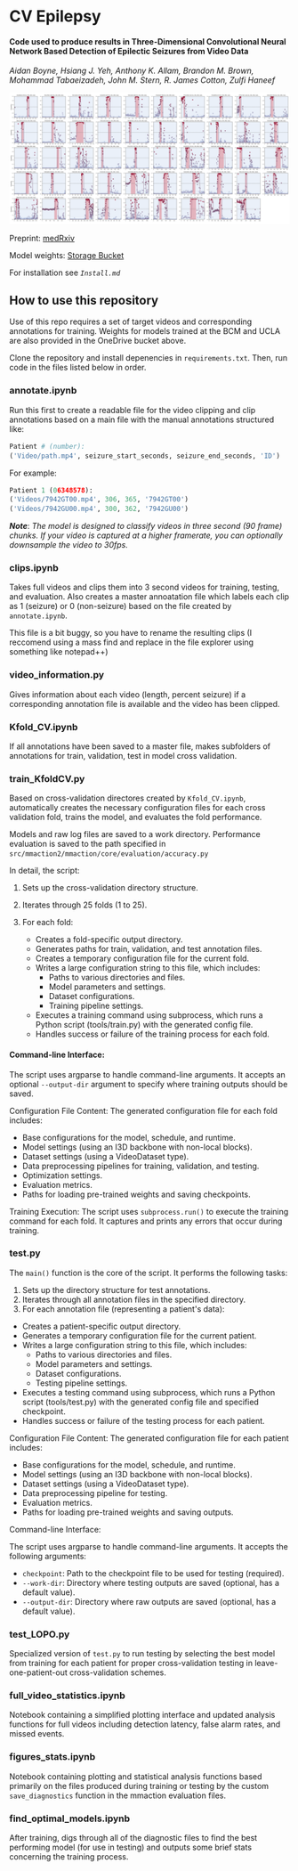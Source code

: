 # CV Epilepsy
#### Code used to produce results in **Three-Dimensional Convolutional Neural Network Based Detection of Epilectic Seizures from Video Data**
_Aidan Boyne, Hsiang J. Yeh, Anthony K. Allam, Brandon M. Brown, Mohammad Tabaeizadeh, John M. Stern, R. James Cotton, Zulfi Haneef_

![Example Results](Demo_results.png)

Preprint: [medRxiv](https://www.medrxiv.org/content/10.1101/2024.10.11.24315247v1)

Model weights: [Storage Bucket](https://bcmedu-my.sharepoint.com/:f:/g/personal/u251245_bcm_edu/EugwlExA3IdFnzNzwUcAPXsB9Lf2KUR4Q53ruaWDXIcj_A?e=2T47nW)

For installation see _`Install.md`_

## How to use this repository

Use of this repo requires a set of target videos and corresponding annotations for training. Weights for models trained at the BCM and UCLA are also provided in the OneDrive bucket above.

Clone the repository and install depenencies in `requirements.txt`. Then, run code in the files listed below in order.

### annotate.ipynb

Run this first to create a readable file for the video clipping and clip annotations based on a main file with the manual annotations structured like:

```python
Patient # (number):
('Video/path.mp4', seizure_start_seconds, seizure_end_seconds, 'ID')
```
For example:
```python
Patient 1 (06348578):
('Videos/7942GT00.mp4', 306, 365, '7942GT00')
('Videos/7942GU00.mp4', 300, 362, '7942GU00')
```
_**Note**_: _The model is designed to classify videos in three second (90 frame) chunks. If your video is captured at a higher framerate, you can optionally downsample the video to 30fps._ 

### clips.ipynb

Takes full videos and clips them into 3 second videos for training, testing, and evaluation. Also creates a master annoatation file which labels each clip as 1 (seizure) or 0 (non-seizure) based on the file created by `annotate.ipynb`.

This file is a bit buggy, so you have to rename the resulting clips (I reccomend using a mass find and replace in the file explorer using something like notepad++)

### video_information.py

Gives information about each video (length, percent seizure) if a corresponding annotation file is available and the video has been clipped.

### Kfold_CV.ipynb

If all annotations have been saved to a master file, makes subfolders of annotations for train, validation, test in model cross validation.

### train_KfoldCV.py

Based on cross-validation directores created by `Kfold_CV.ipynb`, automatically creates the necessary configuration files for each cross validation fold, trains the model, and evaluates the fold performance.

Models and raw log files are saved to a work directory. Performance evaluation is saved to the path specified in `src/mmaction2/mmaction/core/evaluation/accuracy.py`

In detail, the script:
1. Sets up the cross-validation directory structure.
2. Iterates through 25 folds (1 to 25).
3. For each fold:

    - Creates a fold-specific output directory.
    - Generates paths for train, validation, and test annotation files.
    - Creates a temporary configuration file for the current fold.
    - Writes a large configuration string to this file, which includes:
        - Paths to various directories and files.
        - Model parameters and settings.
        - Dataset configurations.
        - Training pipeline settings.
    - Executes a training command using subprocess, which runs a Python script (tools/train.py) with the generated config file.
    - Handles success or failure of the training process for each fold.


#### Command-line Interface:

The script uses argparse to handle command-line arguments.
It accepts an optional `--output-dir` argument to specify where training outputs should be saved.

Configuration File Content:
The generated configuration file for each fold includes:
- Base configurations for the model, schedule, and runtime.
- Model settings (using an I3D backbone with non-local blocks).
- Dataset settings (using a VideoDataset type).
- Data preprocessing pipelines for training, validation, and testing.
- Optimization settings.
- Evaluation metrics.
- Paths for loading pre-trained weights and saving checkpoints.

Training Execution: The script uses `subprocess.run()` to execute the training command for each fold.
It captures and prints any errors that occur during training.


### test.py

The `main()` function is the core of the script. It performs the following tasks:
1. Sets up the directory structure for test annotations.
2. Iterates through all annotation files in the specified directory.
3. For each annotation file (representing a patient's data):

- Creates a patient-specific output directory.
- Generates a temporary configuration file for the current patient.
- Writes a large configuration string to this file, which includes:
    - Paths to various directories and files.
    - Model parameters and settings.
    - Dataset configurations.
    - Testing pipeline settings.
- Executes a testing command using subprocess, which runs a Python script (tools/test.py) with the generated config file and specified checkpoint.
- Handles success or failure of the testing process for each patient.


Configuration File Content:
The generated configuration file for each patient includes:

- Base configurations for the model, schedule, and runtime.
- Model settings (using an I3D backbone with non-local blocks).
- Dataset settings (using a VideoDataset type).
- Data preprocessing pipeline for testing.
- Evaluation metrics.
- Paths for loading pre-trained weights and saving outputs.

Command-line Interface:

The script uses argparse to handle command-line arguments.
It accepts the following arguments:

- `checkpoint`: Path to the checkpoint file to be used for testing (required).
- `--work-dir`: Directory where testing outputs are saved (optional, has a default value).
- `--output-dir`: Directory where raw outputs are saved (optional, has a default value).

### test_LOPO.py

Specialized version of `test.py` to run testing by selecting the best model from training for each patient for proper cross-validation testing in leave-one-patient-out cross-validation schemes.

### full_video_statistics.ipynb

Notebook containing a simplified plotting interface and updated analysis functions for full videos including detection latency, false alarm rates, and missed events.

### figures_stats.ipynb

Notebook containing plotting and statistical analysis functions based primarily on the files produced during training or testing by the custom `save_diagnostics` function in the mmaction evaluation files.

### find_optimal_models.ipynb

After training, digs through all of the diagnostic files to find the best performing model (for use in testing) and outputs some brief stats concerning the training process.



